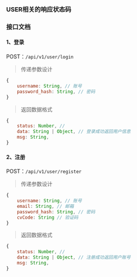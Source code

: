 ### USER相关的响应状态码

### 接口文档

#### 1、登录

POST：`/api/v1/user/login`

> 传递参数设计

```javascript
{
    username: String, // 账号
    password_hash: String, // 密码
}
```

> 返回数据格式

```javascript
{
    status: Number, //
    data: String | Object, // 登录成功返回用户信息
    msg: String,
}
```



#### 2、注册

POST：`/api/v1/user/register`

> 传递参数设计

```javascript
{
    username: String, // 账号
    email: String, // 邮箱
    password_hash: String, // 密码
    cvCode: String // 验证码
}
```

> 返回数据格式

```javascript
{
    status: Number, //
    data: String | Object, // 注册成功返回用户账号
    msg: String,
}
```

